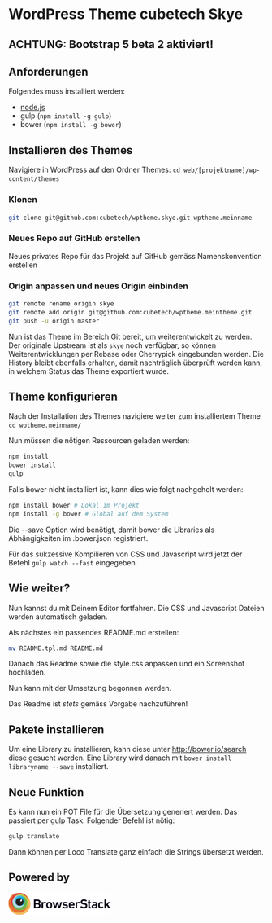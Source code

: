 # WordPress Theme cubetech Skye

## ACHTUNG: Bootstrap 5 beta 2 aktiviert!

## Anforderungen
Folgendes muss installiert werden:

* [node.js](http://nodejs.org)
* gulp (`npm install -g gulp`)
* bower (`npm install -g bower`)

## Installieren des Themes

Navigiere in WordPress auf den Ordner Themes: `cd web/[projektname]/wp-content/themes`

### Klonen

```bash
git clone git@github.com:cubetech/wptheme.skye.git wptheme.meinname
```

### Neues Repo auf GitHub erstellen

Neues privates Repo für das Projekt auf GitHub gemäss Namenskonvention erstellen

### Origin anpassen und neues Origin einbinden

```bash
git remote rename origin skye
git remote add origin git@github.com:cubetech/wptheme.meintheme.git
git push -u origin master
```

Nun ist das Theme im Bereich Git bereit, um weiterentwickelt zu werden.
Der originale Upstream ist als `skye` noch verfügbar, so können Weiterentwicklungen per Rebase oder Cherrypick eingebunden werden.
Die History bleibt ebenfalls erhalten, damit nachträglich überprüft werden kann, in welchem Status das Theme exportiert wurde.

## Theme konfigurieren
Nach der Installation des Themes navigiere weiter zum installiertem Theme `cd wptheme.meinname/`

Nun müssen die nötigen Ressourcen geladen werden:
```bash
npm install
bower install
gulp
```

Falls bower nicht installiert ist, kann dies wie folgt nachgeholt werden:
```bash
npm install bower # Lokal im Projekt
npm install -g bower # Global auf dem System
```

Die --save Option wird benötigt, damit bower die Libraries als Abhängigkeiten im .bower.json registriert.

Für das sukzessive Kompilieren von CSS und Javascript wird jetzt der Befehl `gulp watch --fast` eingegeben.

## Wie weiter?
Nun kannst du mit Deinem Editor fortfahren. Die CSS und Javascript Dateien werden automatisch geladen.

Als nächstes ein passendes README.md erstellen:
```bash
mv README.tpl.md README.md
```

Danach das Readme sowie die style.css anpassen und ein Screenshot hochladen.

Nun kann mit der Umsetzung begonnen werden.

Das Readme ist *stets* gemäss Vorgabe nachzuführen!

## Pakete installieren
Um eine Library zu installieren, kann diese unter http://bower.io/search diese gesucht werden.
Eine Library wird danach mit `bower install libraryname --save` installiert.

## Neue Funktion
Es kann nun ein POT File für die Übersetzung generiert werden. Das passiert per gulp Task. Folgender Befehl ist nötig:
```bash
gulp translate
```
Dann können per Loco Translate ganz einfach die Strings übersetzt werden.

## Powered by

<a href="https://www.browserstack.com" target="_blank"><img src="https://raw.githubusercontent.com/cubetech/wptheme.sage/master/Browserstack-logo%402x.png" style="width: 200px;"></a>
